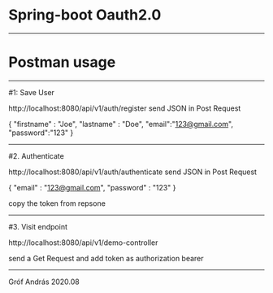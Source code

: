 # Spring-boot Oauth2.0
*********************************************************************

# Postman usage

**********************************************************************

#1: Save User

http://localhost:8080/api/v1/auth/register 
send JSON in Post Request

{
    "firstname" : "Joe",
    "lastname" : "Doe",
    "email":"123@gmail.com",
    "password":"123"
}

**********************************************************************

#2. Authenticate

http://localhost:8080/api/v1/auth/authenticate
send JSON in Post Request

{
    "email" : "123@gmail.com",
    "password" : "123"
}

copy the token from repsone

**********************************************************************

#3. Visit endpoint

http://localhost:8080/api/v1/demo-controller

send a Get Request and add token as authorization bearer


**********************************************************************
Gróf András
2020.08

